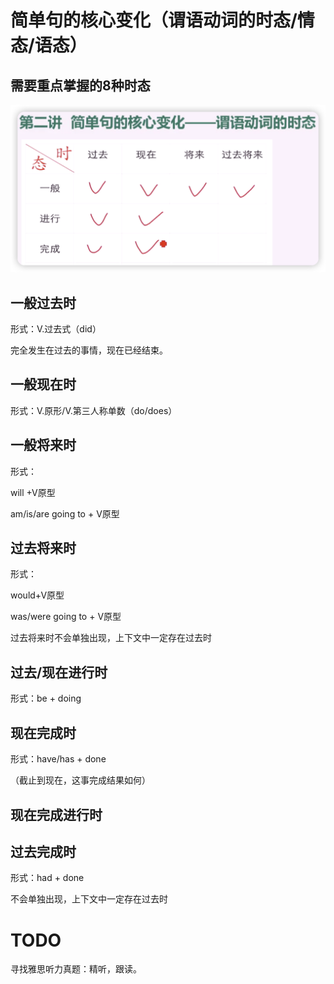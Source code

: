 # 简单句的核心变化（谓语动词的时态/情态/语态）

## 需要重点掌握的8种时态

![failed](./img/2.png)

## 一般过去时

形式：V.过去式（did）

完全发生在过去的事情，现在已经结束。



## 一般现在时

形式：V.原形/V.第三人称单数（do/does）



## 一般将来时

形式：

will +V原型

am/is/are going to + V原型



## 过去将来时

形式：

would+V原型

was/were going to + V原型

过去将来时不会单独出现，上下文中一定存在过去时



## 过去/现在进行时

形式：be + doing



## 现在完成时

形式：have/has + done

（截止到现在，这事完成结果如何）



## 现在完成进行时







## 过去完成时

形式：had + done

不会单独出现，上下文中一定存在过去时







# TODO

寻找雅思听力真题：精听，跟读。